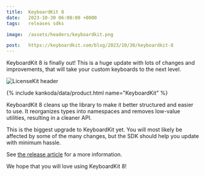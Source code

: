 ```yaml
---
title:  KeyboardKit 8
date:   2023-10-30 06:00:00 +0000
tags:   releases sdks

image:  /assets/headers/keyboardkit.png

post:   https://keyboardkit.com/blog/2023/10/30/keyboardkit-8
---
```


KeyboardKit 8 is finally out! This is a huge update with lots of changes and improvements, that will take your custom keyboards to the next level.

![LicenseKit header]({{page.image}})

{% include kankoda/data/product.html name="KeyboardKit" %}

KeyboardKit 8 cleans up the library to make it better structured and easier to use. It reorganizes types into namespaces and removes low-value utilities, resulting in a cleaner API.

This is the biggest upgrade to KeyboardKit yet. You will most likely be affected by some of the many changes, but the SDK should help you update with minimum hassle.

See [the release article]({{page.post}}) for a more information.

We hope that you will love using KeyboardKit 8!